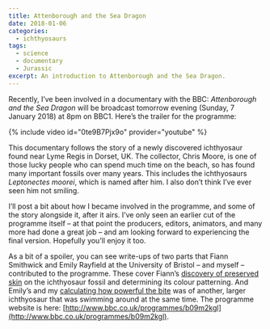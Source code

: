 ```yaml
---
title: Attenborough and the Sea Dragon
date: 2018-01-06
categories:
  - ichthyosaurs
tags:
  - science
  - documentary
  - Jurassic
excerpt: An introduction to Attenborough and the Sea Dragon.
---
```

Recently, I’ve been involved in a documentary with the BBC: _Attenborough
and the Sea Dragon_ will be broadcast tomorrow evening (Sunday,
7 January 2018) at 8pm on BBC1. Here’s the trailer for the programme:

{% include video id="0te9B7Pjx9o" provider="youtube" %}

This documentary follows the story of a newly discovered ichthyosaur found
near Lyme Regis in Dorset, UK. The collector, Chris Moore, is one of those
lucky people who can spend much time on the beach, so has found many
important fossils over many years. This includes the ichthyosaurs
_Leptonectes moorei_, which is named after him. I also don’t think
I’ve ever seen him not smiling.

I’ll post a bit about how I became involved in the programme, and some of
the story alongside it, after it airs. I’ve only seen an
earlier cut of the programme itself – at that point the producers, editors,
animators, and many more had done a great job – and am looking forward to
experiencing the final version. Hopefully you’ll enjoy it too.

As a bit of a spoiler, you can see write-ups of two parts that Fiann Smithwick
and Emily Rayfield at the University of Bristol – and myself – contributed to
the programme. These cover Fiann’s [discovery of preserved
skin](http://www.bbc.co.uk/programmes/articles/ZbNR59NVZMsQLfC2qT5SXk/bringing-the-past-to-life-in-technicolour) on
the ichthyosaur fossil and determining its colour patterning. And Emily’s and
my [calculating how powerful the
bite](http://www.bbc.co.uk/programmes/articles/3gBPbbRKVJQxRMwYkkPqPGM/big-jaws-big-bite)
was of another, larger ichthyosaur that was swimming around at the same time.
The programme website is here: [http://www.bbc.co.uk/programmes/b09m2kgl](http://www.bbc.co.uk/programmes/b09m2kgl).
